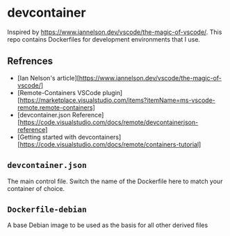 # devcontainer

Inspired by https://www.iannelson.dev/vscode/the-magic-of-vscode/. This repo
contains Dockerfiles for development environments that I use.

## Refrences

- [Ian Nelson's article][https://www.iannelson.dev/vscode/the-magic-of-vscode/]
- [Remote-Containers VSCode plugin][https://marketplace.visualstudio.com/items?itemName=ms-vscode-remote.remote-containers]
- [devcontainer.json Reference][https://code.visualstudio.com/docs/remote/devcontainerjson-reference]
- [Getting started with devcontainers][https://code.visualstudio.com/docs/remote/containers-tutorial]


## `devcontainer.json`

The main control file. Switch the name of the Dockerfile here to match your
container of choice.


## `Dockerfile-debian`

A base Debian image to be used as the basis for all other derived files

